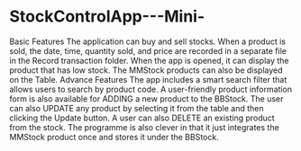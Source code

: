 # StockControlApp---Mini-
Basic Features
The application can buy and sell stocks. When a product is sold, the date, time, quantity sold, and price are recorded in a separate file in the Record transaction folder. When the app is opened, it can display the product that has low stock. The MMStock products can also be displayed on the Table.
Advance Features
The app includes a smart search filter that allows users to search by product code. A user-friendly product information form is also available for ADDING a new product to the BBStock. The user can also UPDATE any product by selecting it from the table and then clicking the Update button. A user can also DELETE an existing product from the stock. The programme is also clever in that it just integrates the MMStock product once and stores it under the BBStock.
